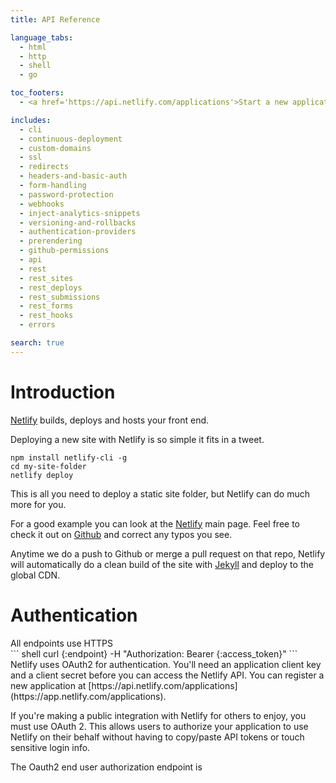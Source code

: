 ```yaml
---
title: API Reference

language_tabs:
  - html
  - http
  - shell
  - go

toc_footers:
  - <a href='https://api.netlify.com/applications'>Start a new application!</a>

includes:
  - cli
  - continuous-deployment
  - custom-domains
  - ssl
  - redirects
  - headers-and-basic-auth
  - form-handling
  - password-protection
  - webhooks
  - inject-analytics-snippets
  - versioning-and-rollbacks
  - authentication-providers
  - prerendering
  - github-permissions
  - api
  - rest
  - rest_sites
  - rest_deploys
  - rest_submissions
  - rest_forms
  - rest_hooks
  - errors

search: true
---
```


# Introduction

[Netlify](http://www.netlify.com) builds, deploys and hosts your front end.

Deploying a new site with Netlify is so simple it fits in a tweet.

``` shell
npm install netlify-cli -g
cd my-site-folder
netlify deploy
```

This is all you need to deploy a static site folder, but Netlify can do much more for you.

For a good example you can look at the [Netlify](http://netlify.com) main page. Feel free to check it out on [Github](https://github.com/netlify/netlify-home) and correct any typos you see.

Anytime we do a push to Github or merge a pull request on that repo, Netlify will automatically do a clean build of the site with [Jekyll](http://jekyllrb.com/) and deploy to the global CDN.

# Authentication
<aside class="notice">
All endpoints use HTTPS
</aside>
``` shell
curl {:endpoint} -H "Authorization: Bearer {:access_token}"
```
Netlify uses OAuth2 for authentication. You'll need an application client key and a client secret before you can access the Netlify API. You can register a new application at [https://api.netlify.com/applications](https://app.netlify.com/applications).

If you're making a public integration with Netlify for others to enjoy, you must use OAuth 2. This allows users to authorize your application to use Netlify on their behalf without having to copy/paste API tokens or touch sensitive login info.

The Oauth2 end user authorization endpoint is
